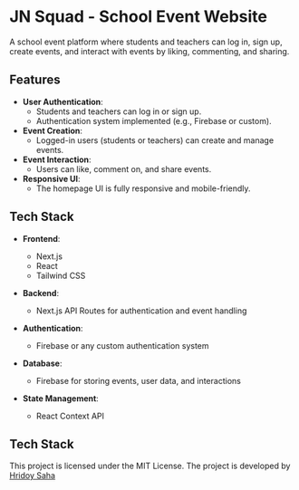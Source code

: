# JN Squad - School Event Website

A school event platform where students and teachers can log in, sign up, create events, and interact with events by liking, commenting, and sharing.

## Features

- **User Authentication**:
  - Students and teachers can log in or sign up.
  - Authentication system implemented (e.g., Firebase or custom).
- **Event Creation**:
  - Logged-in users (students or teachers) can create and manage events.
- **Event Interaction**:
  - Users can like, comment on, and share events.
- **Responsive UI**:
  - The homepage UI is fully responsive and mobile-friendly.

## Tech Stack

- **Frontend**:

  - Next.js
  - React
  - Tailwind CSS

- **Backend**:

  - Next.js API Routes for authentication and event handling

- **Authentication**:

  - Firebase or any custom authentication system

- **Database**:
  - Firebase for storing events, user data, and interactions
- **State Management**:
  - React Context API

## Tech Stack

This project is licensed under the MIT License. The project is developed by [Hridoy Saha](https://hridoysaha.vercel.app)
